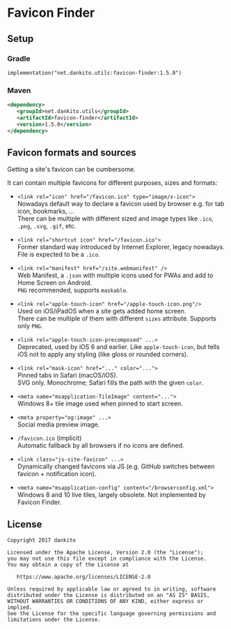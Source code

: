 # Favicon Finder

## Setup

### Gradle

```
implementation("net.dankito.utils:favicon-finder:1.5.0")
```

### Maven

```xml
<dependency>
   <groupId>net.dankito.utils</groupId>
   <artifactId>favicon-finder</artifactId>
   <version>1.5.0</version>
</dependency>
```


## Favicon formats and sources

Getting a site's favicon can be cumbersome.

It can contain multiple favicons for different purposes, sizes and formats:

- `<link rel="icon" href="/favicon.ico" type="image/x-icon">`  
Nowadays default way to declare a favicon used by browser e.g. for tab icon, bookmarks, ...     
There can be multiple with different sized and image types like `.ico`, `.png`, `.svg`, `.gif`, etc.

- `<link rel="shortcut icon" href="/favicon.ico">`  
Former standard way introduced by Internet Explorer, legacy nowadays.  
File is expected to be a `.ico`.

- `<link rel="manifest" href="/site.webmanifest" />`  
Web Manifest, a `.json` with multiple icons used for PWAs and add to Home Screen on Android.  
`PNG` recommended, supports `maskable`.

- `<link rel="apple-touch-icon" href="/apple-touch-icon.png"/>`  
Used on iOS/iPadOS when a site gets added home screen.  
There can be multiple of them with different `sizes` attribute. Supports only `PNG`.

- `<link rel="apple-touch-icon-precomposed" ...>`  
Deprecated, used by iOS 6 and earlier. Like `apple-touch-icon`, but tells iOS not to apply any styling (like gloss or rounded corners).

- `<link rel="mask-icon" href="..." color="...">`  
Pinned tabs in Safari (macOS/iOS).  
SVG only. Monochrome; Safari fills the path with the given `color`.

- `<meta name="msapplication-TileImage" content="...">`  
Windows 8+ tile image used when pinned to start screen.

- `<meta property="og:image" ...>`  
Social media preview image.

- `/favicon.ico` (implicit)  
Automatic fallback by all browsers if no icons are defined.

- `<link class="js-site-favicon" ...>`  
Dynamically changed favicons via JS (e.g. GitHub switches between favicon + notification icon).

- `<meta name="msapplication-config" content="/browserconfig.xml">`  
Windows 8 and 10 live tiles, largely obsolete. Not implemented by Favicon Finder.


## License
```
Copyright 2017 dankito

Licensed under the Apache License, Version 2.0 (the "License");
you may not use this file except in compliance with the License.
You may obtain a copy of the License at

   https://www.apache.org/licenses/LICENSE-2.0

Unless required by applicable law or agreed to in writing, software
distributed under the License is distributed on an "AS IS" BASIS,
WITHOUT WARRANTIES OR CONDITIONS OF ANY KIND, either express or implied.
See the License for the specific language governing permissions and
limitations under the License.
```
